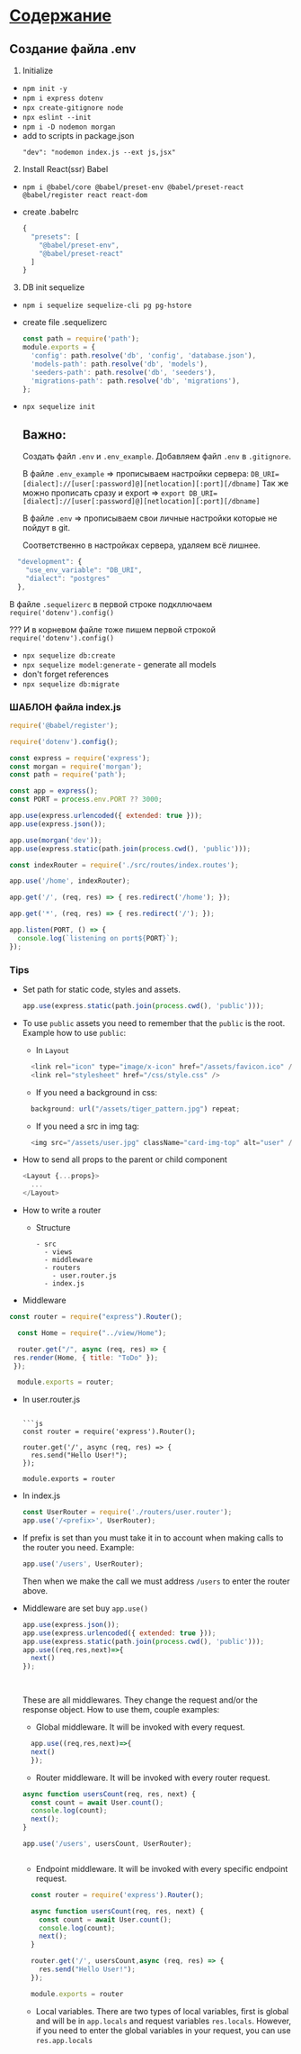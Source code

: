 # [Содержание](../README.md)

## Создание файла .env

1. Initialize

- `npm init -y`
- `npm i express dotenv`
- `npx create-gitignore node`
- `npx eslint --init`
- `npm i -D nodemon morgan`
- add to scripts in package.json
  ```
  "dev": "nodemon index.js --ext js,jsx"
  ```

2. Install React(ssr) Babel

- `npm i @babel/core @babel/preset-env @babel/preset-react @babel/register react react-dom`

- create .babelrc

  ```js
  {
    "presets": [
      "@babel/preset-env",
      "@babel/preset-react"
    ]
  }
  ```

3. DB init sequelize

- `npm i sequelize sequelize-cli pg pg-hstore`

- create file .sequelizerc

  ```js
  const path = require('path');
  module.exports = {
    'config': path.resolve('db', 'config', 'database.json'),
    'models-path': path.resolve('db', 'models'),
    'seeders-path': path.resolve('db', 'seeders'),
    'migrations-path': path.resolve('db', 'migrations'),
  };
  ```

- `npx sequelize init`

  ## Важно:

  Создать файл `.env` и `.env_example`. 
  Добавляем файл `.env` в `.gitignore`.

  В файле `.env_example` => прописываем настройки сервера: `DB_URI=[dialect]://[user[:password]@][netlocation][:port][/dbname]`
  Так же можно прописать сразу и export => `export DB_URI=[dialect]://[user[:password]@][netlocation][:port][/dbname]`

  В файле `.env` => прописываем свои личные настройки которые не пойдут в git.

  Соответственно в настройках сервера, удаляем всё лишнее.
```js
  "development": {
    "use_env_variable": "DB_URI",
    "dialect": "postgres"
  },
  ```
  В файле `.sequelizerc` в первой строке подкллючаем `require('dotenv').config()`

  ??? И в корневом файле тоже пишем первой строкой `require('dotenv').config()`

- `npx sequelize db:create`
- `npx sequelize model:generate` - generate all models
- don't forget references
- `npx sequelize db:migrate`

### ШАБЛОН файла index.js

```js
require('@babel/register');

require('dotenv').config();

const express = require('express');
const morgan = require('morgan');
const path = require('path');

const app = express();
const PORT = process.env.PORT ?? 3000;

app.use(express.urlencoded({ extended: true }));
app.use(express.json());

app.use(morgan('dev'));
app.use(express.static(path.join(process.cwd(), 'public')));

const indexRouter = require('./src/routes/index.routes');

app.use('/home', indexRouter);

app.get('/', (req, res) => { res.redirect('/home'); });

app.get('*', (req, res) => { res.redirect('/'); });

app.listen(PORT, () => {
  console.log(`listening on port${PORT}`);
});
```

### Tips

- Set path for static code, styles and assets.
  ```js
  app.use(express.static(path.join(process.cwd(), 'public')));
  ```

- To use `public` assets you need to remember that the `public` is the root. Example how to use `public`:
  - In `Layout`
  ```js
    <link rel="icon" type="image/x-icon" href="/assets/favicon.ico" />
    <link rel="stylesheet" href="/css/style.css" />
  ```
  - If you need a background in css:
  ```js
    background: url("/assets/tiger_pattern.jpg") repeat;
  ```
  - If you need a src in img tag:
  ```js
    <img src="/assets/user.jpg" className="card-img-top" alt="user" />
  ```
- How to send all props to the parent or child component

  ```js
  <Layout {...props}>
    ...
  </Layout>
  ```

- How to write a router
  - Structure
    ```
    - src
      - views
      - middleware
      - routers
        - user.router.js
      - index.js

 - Middleware
 ```js
 const router = require("express").Router();

   const Home = require("../view/Home");

   router.get("/", async (req, res) => {
  res.render(Home, { title: "ToDo" });
  });

   module.exports = router;
 ```
  - In user.router.js

    ```
    
    ```js
    const router = require('express').Router();

    router.get('/', async (req, res) => {
      res.send("Hello User!");
    });

    module.exports = router
    ```

  - In index.js
    ```js
    const UserRouter = require('./routers/user.router');
    app.use('/<prefix>', UserRouter);
    ```
  - If prefix is set than you must take it in to account when   making calls to the router you need. Example: 
    ```js
    app.use('/users', UserRouter);
    ```
    Then when we make the call we must address `/users` to enter the router above.

- Middleware are set buy `app.use()`
  ```js
  app.use(express.json());
  app.use(express.urlencoded({ extended: true }));
  app.use(express.static(path.join(process.cwd(), 'public')));
  app.use((req,res,next)=>{
    next()
  });
  
 
  ```
  These are all middlewares. They change the request and/or the response object.
  How to use them, couple examples:
  - Global middleware. It will be invoked with every request.
  ```js
    app.use((req,res,next)=>{
    next()
    });
  ```
  - Router middleware. It will be invoked with every router request.
  ```js
  async function usersCount(req, res, next) {
    const count = await User.count();
    console.log(count);
    next();
  }
  
  app.use('/users', usersCount, UserRouter);



  ```
  - Endpoint middleware. It will be invoked with every specific endpoint request.
  ```js
    const router = require('express').Router();

    async function usersCount(req, res, next) {
      const count = await User.count();
      console.log(count);
      next();
    }

    router.get('/', usersCount,async (req, res) => {
      res.send("Hello User!");
    });

    module.exports = router
  ```

  - Local variables. There are two types of local variables, first is global and will be in `app.locals` and request variables `res.locals`. However, if you need to enter the global variables in your request, you can use `res.app.locals`
 
